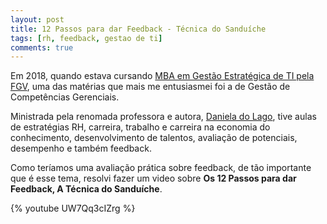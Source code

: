 ```yaml
---
layout: post
title: 12 Passos para dar Feedback - Técnica do Sanduíche
tags: [rh, feedback, gestao de ti]
comments: true
---
```


Em 2018, quando estava cursando [MBA em Gestão Estratégica de TI pela FGV](https://strong.com.br/cursos/mba-fgv/osasco/gestao-estrategica-da-tecnologia-da-informacao/), uma das matérias que mais me entusiasmei foi a de Gestão de Competências Gerenciais.

Ministrada pela renomada professora e autora, [Daniela do Lago](https://danieladolago.com.br/), tive aulas de estratégias RH, carreira, trabalho e carreira na economia do conhecimento, desenvolvimento de talentos, avaliação de potenciais, desempenho e também feedback.

Como teríamos uma avaliação prática sobre feedback, de tão importante que é esse tema, resolvi fazer um video sobre **Os 12 Passos para dar Feedback, A Técnica do Sanduíche**.

{% youtube UW7Qq3cIZrg %}
